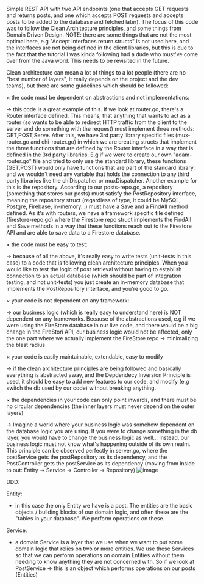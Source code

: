 Simple REST API with two API endpoints (one that accepts GET requests and returns posts, and one which accepts POST requests and accepts posts to be added to the database and fetched later). The focus of this code was to follow the Clean Architecture principles, and some things from Domain Driven Design. NOTE: there are some things that are not the most optimal here, e.g "Accept interfaces return structs" is not used here, and the interfaces are not being defined in the client libraries, but this is due to the fact that the tutorial I was kinda following had a dude who must've come over from the Java word. This needs to be revisited in the future.

Clean architecture can mean a lot of things to a lot people (there are no "best number of layers", it really depends on the project and the dev teams), but there are some guidelines which should be followed:

× the code must be dependent on abstractions and not implementations:

-> this code is a great example of this.
If we look at router.go, there's a Router interface defined. This means, that anything that wants to act as a router (so wants to be able to redirect HTTP traffic from the client to the server and do something with the request) must implement three methods: GET,POST,Serve. After this, we have 3rd party library specific files (mux-router.go and chi-router.go) in which we are creating structs that implement the three functions that are defined by the Router interface in a way that is defined in the 3rd party libraries.
E.g if we were to create our own "adam-router.go" file and tried to only use the standard library, these functions (GET,POST) would only have functions that are part of the standard library, and we wouldn't need any variable that holds the connection to any third party libraries like the chiDispatcher or muxDispatcher.
Another example for this is the repository. According to our posts-repo.go, a repository (something that stores our posts) must satisfy the PostRepository interface, meaning the repository struct (regardless of type, it could be MySQL, Postgre, Firebase, in-memory...) must have a Save and a FindAll method defined. As it's with routers, we have a framework specific file defined (firestore-repo.go) where the Firestore repo struct implements the FindAll and Save methods in a way that these functions reach out to the Firestore API and are able to save data to a Firestore database.

× the code must be easy to test:

-> because of all the above, it's really easy to write tests (unit-tests in this case) to a code that is following clean architecture principles. When you would like to test the logic of post retrieval without having to establish connection to an actual database (which should be part of integration testing, and not unit-tests) you just create an in-memory database that implements the PostRepository interface, and you're good to go.

× your code is not dependent on any framework:

-> our business logic (which is really easy to understand here) is NOT dependent on any frameworks. Because of the abstractions used, e.g if we were using the FireStore database in our live code, and there would be a big change in the FireStori API, our business logic would not be affected, only the one part where we actually implement the FireStore repo -> minimalizing the blast radius

× your code is easily maintainable, extendable, easy to modify

-> if the clean architecture principles are being followed and basically everything is abstracted away, and the Depdendecy Inversion Principle is used, it should be easy to add new features to our code, and modify (e.g switch the db used by our code) without breaking anything.

× the dependencies in your code can only point inwards, and there must be no circular dependencies (the inner layers must never depend on the outer layers)

-> Imagine a world where your business logic was somehow dependent on the database logic you are using. If you were to change something in the db layer, you would have to change the business logic as well... Instead, our business logic must not know what's happening outside of its own realm. This principle can be observed perfectly in server.go, where the postService gets the postRepository as its dependency, and the PostController gets the postService as its dependency (moving from inside to out: Entity -> Service -> Controller -> Repository)
![image](https://user-images.githubusercontent.com/28739032/203933445-30557ee3-d00c-4364-a207-e902ecdb613a.png)


DDD:

Entity:

- in this case the only Entity we have is a post. The entities are the basic objects / building blocks of our domain logic, and often these are the "tables in your database". We perform operations on these.

Service:

- a domain Service is a layer that we use when we want to put some domain logic that relies on two or more entities. We use these Services so that we can perform operations on domain Entities without them needing to know anything they are not concerned with. So if we look at PostService -> this is an object which performs operations on our posts (Entities)
